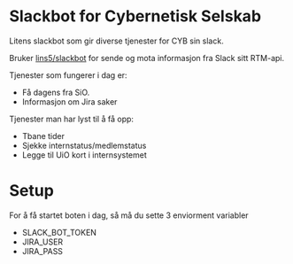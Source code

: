 # Slackbot for Cybernetisk Selskab

Litens slackbot som gir diverse tjenester for CYB sin slack.

Bruker [lins5/slackbot](https://github.com/lins05/slackbot) for sende og mota informasjon fra Slack sitt RTM-api.

Tjenester som fungerer i dag er:
* Få dagens fra SiO.
* Informasjon om Jira saker

Tjenester man har lyst til å få opp:
* Tbane tider
* Sjekke internstatus/medlemstatus
* Legge til UiO kort i internsystemet

# Setup
For å få startet boten i dag, så må du sette 3 enviorment variabler
* SLACK_BOT_TOKEN
* JIRA_USER
* JIRA_PASS

